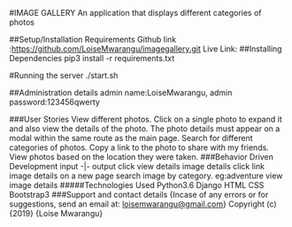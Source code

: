 #IMAGE GALLERY
An application that displays different categories of photos

##Setup/Installation Requirements
Github link :https://github.com/LoiseMwarangu/imagegallery.git
Live Link:
##Installing Dependencies
pip3 install -r requirements.txt

#Running the server
./start.sh

##Administration details
admin name:LoiseMwarangu, admin password:123456qwerty 

###User Stories
View different photos.
Click on a single photo to expand it and also view the details of the photo. The photo details must appear on a modal within the same route as the main page.
Search for different categories of photos. 
Copy a link to the photo to share with my friends.
View photos based on the location they were taken.
###Behavior Driven Development
input -|-	output
click view details	image details
click link	image details on a new page
search image by category. eg:adventure	view image details
#####Technologies Used
Python3.6
Django
HTML
CSS
Bootstrap3
###Support and contact details
{Incase of any errors or for suggestions, send an email at: loisemwarangu@gmail.com} Copyright (c) {2019} {Loise Mwarangu}